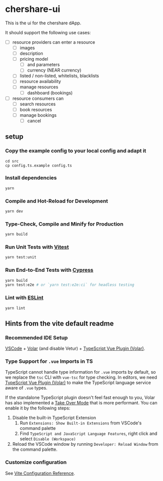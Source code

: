 # chershare-ui
This is the ui for the chershare dApp. 

It should support the following use cases: 

  - [ ] resource providers can enter a resource 
    - [ ] images
    - [ ] description
    - [ ] pricing model 
      - [ ] and parameters 
      - [ ] currency (NEAR currency)
    - [ ] listed / non-listed, whitelists, blacklists
    - [ ] resource availability
    - [ ] manage resources
      - [ ] dashboard (bookings) 

  - [ ] resource consumers can 
    - [ ] search resources
    - [ ] book resources
    - [ ] manage bookings
      - [ ] cancel 

## setup

### Copy the example config to your local config and adapt it
```
cd src
cp config.ts.example config.ts
```

### Install dependencies

```sh
yarn
```

### Compile and Hot-Reload for Development

```sh
yarn dev
```

### Type-Check, Compile and Minify for Production

```sh
yarn build
```

### Run Unit Tests with [Vitest](https://vitest.dev/)

```sh
yarn test:unit
```

### Run End-to-End Tests with [Cypress](https://www.cypress.io/)

```sh
yarn build
yarn test:e2e # or `yarn test:e2e:ci` for headless testing
```

### Lint with [ESLint](https://eslint.org/)

```sh
yarn lint
```

## Hints from the vite default readme
### Recommended IDE Setup

[VSCode](https://code.visualstudio.com/) + [Volar](https://marketplace.visualstudio.com/items?itemName=Vue.volar) (and disable Vetur) + [TypeScript Vue Plugin (Volar)](https://marketplace.visualstudio.com/items?itemName=Vue.vscode-typescript-vue-plugin).

### Type Support for `.vue` Imports in TS

TypeScript cannot handle type information for `.vue` imports by default, so we replace the `tsc` CLI with `vue-tsc` for type checking. In editors, we need [TypeScript Vue Plugin (Volar)](https://marketplace.visualstudio.com/items?itemName=Vue.vscode-typescript-vue-plugin) to make the TypeScript language service aware of `.vue` types.

If the standalone TypeScript plugin doesn't feel fast enough to you, Volar has also implemented a [Take Over Mode](https://github.com/johnsoncodehk/volar/discussions/471#discussioncomment-1361669) that is more performant. You can enable it by the following steps:

1. Disable the built-in TypeScript Extension
    1) Run `Extensions: Show Built-in Extensions` from VSCode's command palette
    2) Find `TypeScript and JavaScript Language Features`, right click and select `Disable (Workspace)`
2. Reload the VSCode window by running `Developer: Reload Window` from the command palette.

### Customize configuration

See [Vite Configuration Reference](https://vitejs.dev/config/).

